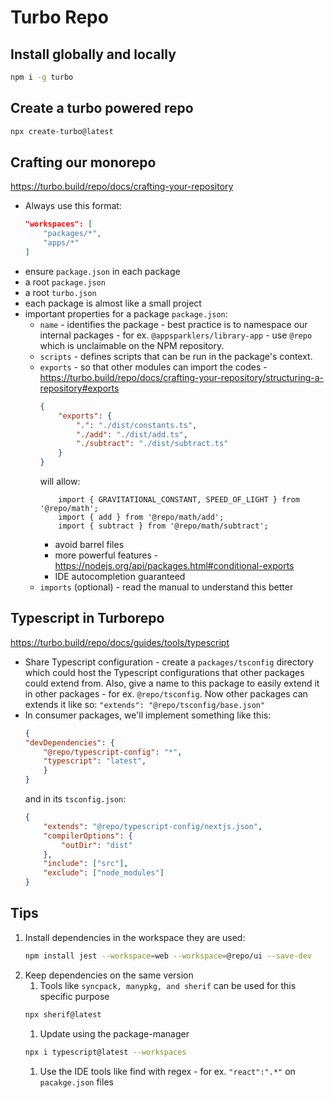 # Turbo Repo

## Install globally and locally
```sh
npm i -g turbo
```

## Create a turbo powered repo
```sh
npx create-turbo@latest
```

## Crafting our monorepo
https://turbo.build/repo/docs/crafting-your-repository
- Always use this format:
    ```json
    "workspaces": [
        "packages/*",
        "apps/*"
    ]
    ```
- ensure `package.json` in each package
- a root `package.json`
- a root `turbo.json`
- each package is almost like a small project 
- important properties for a package `package.json`:
    - `name` - identifies the package - best practice is to namespace our internal packages - for ex. `@appsparklers/library-app` - use `@repo` which is unclaimable on the NPM repository.
    - `scripts` - defines scripts that can be run in the package's context.
    - `exports` - so that other modules can import the codes - https://turbo.build/repo/docs/crafting-your-repository/structuring-a-repository#exports 
        ```json
        {
            "exports": {
                ".": "./dist/constants.ts",
                "./add": "./dist/add.ts",
                "./subtract": "./dist/subtract.ts"
            }
        }
        ```
        will allow:
        ```tsx
            import { GRAVITATIONAL_CONSTANT, SPEED_OF_LIGHT } from '@repo/math';
            import { add } from '@repo/math/add';
            import { subtract } from '@repo/math/subtract';
        ```
        - avoid barrel files
        - more powerful features - https://nodejs.org/api/packages.html#conditional-exports
        - IDE autocompletion guaranteed
    - `imports` (optional) - read the manual to understand this better

## Typescript in Turborepo
https://turbo.build/repo/docs/guides/tools/typescript
- Share Typescript configuration - create a `packages/tsconfig` directory which could host the Typescript configurations that other packages could extend from.  Also, give a name to this package to easily extend it in other packages - for ex. `@repo/tsconfig`.  Now other packages can extends it like so: `"extends": "@repo/tsconfig/base.json"`
- In consumer packages, we'll implement something like this:
    ```json
    {
    "devDependencies": {
        "@repo/typescript-config": "*",
        "typescript": "latest",
        }
    }
    ```
    and in its `tsconfig.json`:
    ```json
    {
        "extends": "@repo/typescript-config/nextjs.json",
        "compilerOptions": {
            "outDir": "dist"
        },
        "include": ["src"],
        "exclude": ["node_modules"]
    }
    ```
    


## Tips
1. Install dependencies in the workspace they are used:
    ```sh
    npm install jest --workspace=web --workspace=@repo/ui --save-dev
    ```
1. Keep dependencies on the same version
    1. Tools like `syncpack, manypkg, and sherif` can be used for this specific purpose
    ```sh
    npx sherif@latest
    ```
    1. Update using the package-manager
    ```sh
    npx i typescript@latest --workspaces
    ```
    1. Use the IDE tools like find with regex - for ex. `"react":".*"` on `pacakge.json` files


